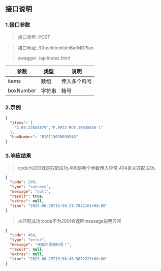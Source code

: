 ## 接口说明
### 1.接口参数
>接口类型: POST

>接口地址: /CheckItemIsInBarMOPlan

>swagger: /api/index.html

|参数|类型|说明|
|--|--|--|
|items|数组|传入多个料号|
|boxNumber|字符串|箱号|

### 2.示例
```json
{
  "items": [
    "C.09.22843879","F.EP22-MCE.10545636-1"
  ],
  "boxNumber": "B18113010090348"
}
```
### 3.响应结果
>code为200就是匹配成功,400是两个参数传入异常,404是未匹配成功。
```json
{
  "code": 200,
  "type": "success",
  "message": "null",
  "result": true,
  "extras": null,
  "time": "2023-08-29T15:50:21.7042161+08:00"
}
```
>未匹配成功(code不为200)会返回message说明异常
```json
{
  "code": 404,
  "type": "error",
  "message": "未能匹配到料号！",
  "result": null,
  "extras": null,
  "time": "2023-08-29T15:58:45.5872227+08:00"
}
```